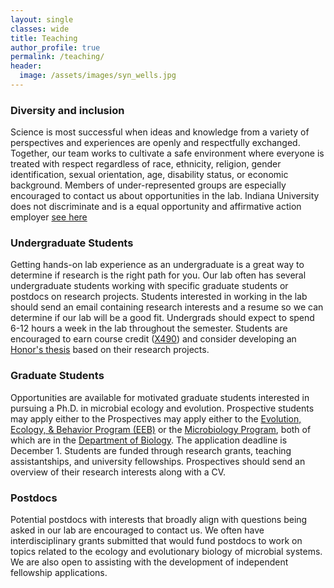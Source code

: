 ```yaml
---
layout: single
classes: wide
title: Teaching
author_profile: true
permalink: /teaching/
header:
  image: /assets/images/syn_wells.jpg
---
```


### Diversity and inclusion
Science is most successful when ideas and knowledge from a variety of perspectives and experiences are openly and respectfully exchanged. Together, our team works to cultivate a safe environment where everyone is treated with respect regardless of race, ethnicity, religion, gender identification, sexual orientation, age, disability status, or economic background. Members of under-represented groups are especially encouraged to contact us about opportunities in the lab. Indiana University does not discriminate and is a equal opportunity and affirmative action employer [see here](https://policies.iu.edu/files/policy-pdfs/ua-01-equal-opportunity-affirmative-action.pdf)

### Undergraduate Students
Getting hands-on lab experience as an undergraduate is a great way to determine if research is the right path for you. Our lab often has several undergraduate students working with specific graduate students or postdocs on research projects. Students interested in working in the lab should send an email containing research interests and a resume so we can determine if our lab will be a good fit. Undergrads should expect to spend 6-12 hours a week in the lab throughout the semester. Students are encouraged to earn course credit ([X490](https://biology.indiana.edu/student-portal/undergraduate/courses/x490.html)) and consider developing an [Honor's thesis](https://biology.indiana.edu/student-portal/undergraduate/honors-program/thesis.html) based on their research projects. 

### Graduate Students
Opportunities are available for motivated graduate students interested in pursuing a Ph.D. in microbial ecology and evolution. Prospective students may apply either to the Prospectives may apply either to the [Evolution, Ecology, & Behavior Program (EEB)](https://biology.indiana.edu/graduate/evolution-ecology-behavior/index.html) or the [Microbiology Program](https://biology.indiana.edu/graduate/microbiology/index.html), both of which are in the [Department of Biology](https://biology.indiana.edu/). The application deadline is December 1. Students are funded through research grants, teaching assistantships, and university fellowships. Prospectives should send an overview of their research interests along with a CV. 

### Postdocs
Potential postdocs with interests that broadly align with questions being asked in our lab are encouraged to contact us. We often have interdisciplinary grants submitted that would fund postdocs to work on topics related to the ecology and evolutionary biology of microbial systems. We are also open to assisting with the development of independent fellowship applications. 
